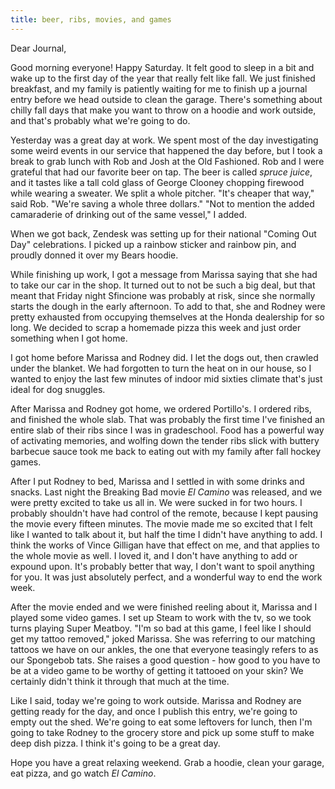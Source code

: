 ```yaml
---
title: beer, ribs, movies, and games
---
```


Dear Journal,

Good morning everyone! Happy Saturday. It felt good to sleep in a bit
and wake up to the first day of the year that really felt like fall. We
just finished breakfast, and my family is patiently waiting for me to
finish up a journal entry before we head outside to clean the garage.
There's something about chilly fall days that make you want to throw on
a hoodie and work outside, and that's probably what we're going to do.

Yesterday was a great day at work. We spent most of the day
investigating some weird events in our service that happened the day
before, but I took a break to grab lunch with Rob and Josh at the Old
Fashioned. Rob and I were grateful that had our favorite beer on tap.
The beer is called *spruce juice*, and it tastes like a tall cold glass
of George Clooney chopping firewood while wearing a sweater. We split a
whole pitcher. "It's cheaper that way," said Rob. "We're saving a whole
three dollars." "Not to mention the added camaraderie of drinking out of
the same vessel," I added.

When we got back, Zendesk was setting up for their national "Coming Out
Day" celebrations. I picked up a rainbow sticker and rainbow pin, and
proudly donned it over my Bears hoodie.

While finishing up work, I got a message from Marissa saying that she
had to take our car in the shop. It turned out to not be such a big
deal, but that meant that Friday night Sfincione was probably at risk,
since she normally starts the dough in the early afternoon. To add to
that, she and Rodney were pretty exhausted from occupying themselves at
the Honda dealership for so long. We decided to scrap a homemade pizza
this week and just order something when I got home.

I got home before Marissa and Rodney did. I let the dogs out, then
crawled under the blanket. We had forgotten to turn the heat on in our
house, so I wanted to enjoy the last few minutes of indoor mid sixties
climate that's just ideal for dog snuggles.

After Marissa and Rodney got home, we ordered Portillo's. I ordered
ribs, and finished the whole slab. That was probably the first time I've
finished an entire slab of their ribs since I was in gradeschool. Food
has a powerful way of activating memories, and wolfing down the tender
ribs slick with buttery barbecue sauce took me back to eating out with
my family after fall hockey games.

After I put Rodney to bed, Marissa and I settled in with some drinks and
snacks. Last night the Breaking Bad movie *El Camino* was released, and
we were pretty excited to take us all in. We were sucked in for two
hours. I probably shouldn't have had control of the remote, because I
kept pausing the movie every fifteen minutes. The movie made me so
excited that I felt like I wanted to talk about it, but half the time I
didn't have anything to add. I think the works of Vince Gilligan have
that effect on me, and that applies to the whole movie as well. I loved
it, and I don't have anything to add or expound upon. It's probably
better that way, I don't want to spoil anything for you. It was just
absolutely perfect, and a wonderful way to end the work week.

After the movie ended and we were finished reeling about it, Marissa and
I played some video games. I set up Steam to work with the tv, so we
took turns playing Super Meatboy. "I'm so bad at this game, I feel like
I should get my tattoo removed," joked Marissa. She was referring to our
matching tattoos we have on our ankles, the one that everyone teasingly
refers to as our Spongebob tats. She raises a good question - how good
to you have to be at a video game to be worthy of getting it tattooed on
your skin? We certainly didn't think it through that much at the time.

Like I said, today we're going to work outside. Marissa and Rodney are
getting ready for the day, and once I publish this entry, we're going to
empty out the shed. We're going to eat some leftovers for lunch, then
I'm going to take Rodney to the grocery store and pick up some stuff to
make deep dish pizza. I think it's going to be a great day.

Hope you have a great relaxing weekend. Grab a hoodie, clean your
garage, eat pizza, and go watch *El Camino*.

